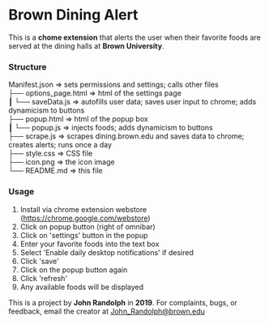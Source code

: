 # Brown Dining Alert
This is a **chome extension** that alerts the user when their favorite foods are served at the dining halls at **Brown University**.

### Structure  
 Manifest.json              => sets permissions and settings; calls other files  
 ├── options_page.html 		=> html of the settings page  
 ┃		└── saveData.js 	=> autofills user data; saves user input to chrome; adds dynamicism to buttons  
 ├── popup.html 			=> html of the popup box  
 ┃		└── popup.js        => injects foods; adds dynamicism to buttons  
 ├── scrape.js 				=> scrapes dining.brown.edu and saves data to chrome; creates alerts; runs once a day  
 ├── style.css 				=> CSS file  
 ├── icon.png 				=> the icon image  
 └── README.md 				=> this file  

### Usage

1. Install via chrome extension webstore (https://chrome.google.com/webstore)
2. Click on popup button (right of omnibar)
3. Click on 'settings' button in the popup
4. Enter your favorite foods into the text box
5. Select 'Enable daily desktop notifications' if desired
6. Click 'save'
7. Click on the popup button again
8. Click 'refresh'
9. Any available foods will be displayed

This is a project by **John Randolph** in **2019**. For complaints, bugs, or feedback, email the creator at John_Randolph@brown.edu